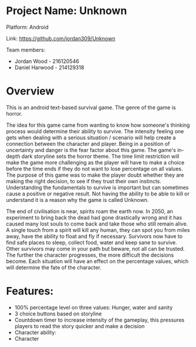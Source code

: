 # Project Name: Unknown
Platform: Android 

Link: https://github.com/jordan309/Unknown

Team members:
- Jordan Wood - 216120546
- Daniel Harwood - 214129318

# Overview
This is an android text-based survival game. The genre of the game is horror.

The idea for this game came from wanting to know how someone's thinking process would determine their ability to survive. The intensity feeling one gets when dealing with a serious situation / scenario will help create a connection between the character and player. Being in a position of uncertainty and danger is the fear factor about this game. The game's in-depth dark storyline sets the horror theme. The time limit restriction will make the game more challenging as the player will have to make a choice before the time ends if they do not want to lose percentage on all values. The purpose of this game was to make the player doubt whether they are making the right decision, to see if they trust their own instincts. Understanding the fundamentals to survive is important but can sometimes cause a  positive or negative result. Not having the ability to be able to kill or understand it is a reason why the game is called Unknown.  

The end of civilisation is near, spirits roam the earth now. In 2050, an experiment to bring back the dead had gone drastically wrong and it has caused many lost souls to come back and take those who still remain alive. A single touch from a spirit will kill any human, they can spot you from miles away, have the ability to float and fly if necessary. Survivors now have to find safe places to sleep, collect food, water and keep sane to survive. Other survivors may come in your path but beware, not all can be trusted. The further the character progresses, the more difficult the decisions become. Each situation will have an effect on the percentage values, which will determine the fate of the character.


# Features: 
- 100% percentage level on three values: Hunger, water and sanity 
- 3 choice buttons based on storyline 
- Countdown timer to increase intensity of the gameplay, this pressures players to read the story quicker and make a decision 
- Character ability: 
- Character 
